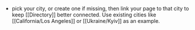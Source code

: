 - pick your city, or create one if missing, then link your page to that city to keep [[Directory]] better connected. 
Use existing cities like [[California/Los Angeles]] or [[Ukraine/Kyiv]] as an example.
